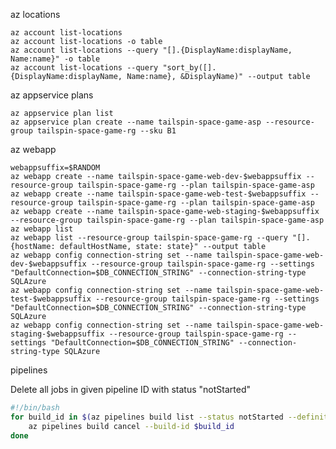 az locations

    az account list-locations
    az account list-locations -o table
    az account list-locations --query "[].{DisplayName:displayName, Name:name}" -o table
    az account list-locations --query "sort_by([].{DisplayName:displayName, Name:name}, &DisplayName)" --output table

az appservice plans

    az appservice plan list
    az appservice plan create --name tailspin-space-game-asp --resource-group tailspin-space-game-rg --sku B1

az webapp

    webappsuffix=$RANDOM
    az webapp create --name tailspin-space-game-web-dev-$webappsuffix --resource-group tailspin-space-game-rg --plan tailspin-space-game-asp
    az webapp create --name tailspin-space-game-web-test-$webappsuffix --resource-group tailspin-space-game-rg --plan tailspin-space-game-asp
    az webapp create --name tailspin-space-game-web-staging-$webappsuffix --resource-group tailspin-space-game-rg --plan tailspin-space-game-asp
    az webapp list
    az webapp list --resource-group tailspin-space-game-rg --query "[].{hostName: defaultHostName, state: state}" --output table
    az webapp config connection-string set --name tailspin-space-game-web-dev-$webappsuffix --resource-group tailspin-space-game-rg --settings "DefaultConnection=$DB_CONNECTION_STRING" --connection-string-type SQLAzure
    az webapp config connection-string set --name tailspin-space-game-web-test-$webappsuffix --resource-group tailspin-space-game-rg --settings "DefaultConnection=$DB_CONNECTION_STRING" --connection-string-type SQLAzure
    az webapp config connection-string set --name tailspin-space-game-web-staging-$webappsuffix --resource-group tailspin-space-game-rg --settings "DefaultConnection=$DB_CONNECTION_STRING" --connection-string-type SQLAzure

pipelines

Delete all jobs in given pipeline ID with status "notStarted"
```bash
#!/bin/bash
for build_id in $(az pipelines build list --status notStarted --definition-ids 3585 --query "[].id" -o tsv); do
    az pipelines build cancel --build-id $build_id
done
```
